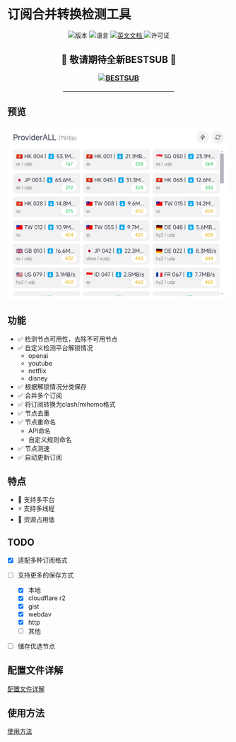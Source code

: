 # 订阅合并转换检测工具

<div align="center">
  <img src="https://img.shields.io/github/v/release/bestruirui/BestSub?color=blue" alt="版本">
  <img src="https://img.shields.io/badge/语言-Go-green" alt="语言">
  <a href="./README.md">
    <img src="https://img.shields.io/badge/English_Document-brightgreen" alt="英文文档">
  </a>
  <img src="https://img.shields.io/badge/许可证-MIT-orange" alt="许可证">
</div>
<div align="center">
  <h2>🚀 敬请期待全新BESTSUB 🚀</h2>
  <h3 style="margin-top: 10px;">
    <a href="https://github.com/bestruirui/BestSub/tree/api">
      <img src="https://img.shields.io/badge/BESTSUB-查看详情-brightgreen?style=for-the-badge&logo=github" alt="BESTSUB">
    </a>
  </h3>
  <hr style="width: 50%; margin: 20px auto;">
</div>

## 预览

![preview](./doc/images/preview.png)

## 功能

- ✅ 检测节点可用性，去除不可用节点
- ✅ 自定义检测平台解锁情况
    - openai
    - youtube
    - netflix
    - disney
- ✅ 根据解锁情况分类保存
- ✅ 合并多个订阅
- ✅ 将订阅转换为clash/mihomo格式
- ✅ 节点去重
- ✅ 节点重命名
    - API命名
    - 自定义规则命名
- ✅ 节点测速
- ✅ 自动更新订阅

## 特点

- 🚀 支持多平台
- ⚡ 支持多线程
- 🍃 资源占用低

## TODO

- [x] 适配多种订阅格式
- [ ] 支持更多的保存方式
    - [x] 本地
    - [x] cloudflare r2
    - [x] gist
    - [x] webdav
    - [x] http
    - [ ] 其他
- [ ] 储存优选节点


## 配置文件详解

[配置文件详解](./doc/config_zh.md)


## 使用方法

[使用方法](./doc/README_zh.md)